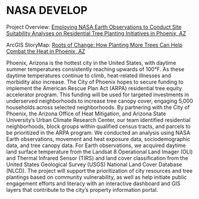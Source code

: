 # NASA DEVELOP

Project Overview: [Employing NASA Earth Observations to Conduct Site Suitability Analyses on Residential Tree Planting Initiatives in Phoenix, AZ](https://appliedsciences.nasa.gov/what-we-do/projects/employing-nasa-earth-observations-conduct-site-suitability-analyses-residential)

ArcGIS StoryMap: [Roots of Change: How Planting More Trees Can Help Combat the Heat in Phoenix, AZ](https://storymaps.arcgis.com/stories/1aba4fbe760c4b29b703655c6a61f4c8)


Phoenix, Arizona is the hottest city in the United States, with daytime summer temperatures consistently reaching upwards of 100°F. As these daytime temperatures continue to climb, heat-related illnesses and morbidity also increase. The City of Phoenix hopes to secure funding to implement the American Rescue Plan Act (ARPA) residential tree equity accelerator program. This funding will be used for targeted investments in underserved neighborhoods to increase tree canopy cover, engaging 5,000 households across selected neighborhoods. By partnering with the City of Phoenix, the Arizona Office of Heat Mitigation, and Arizona State University’s Urban Climate Research Center, our team identified residential neighborhoods, block groups within qualified census tracts, and parcels to be prioritized in the ARPA program. We conducted an analysis using NASA Earth observations, movement and heat exposure data, sociodemographic data, and tree canopy data. For Earth observations, we acquired daytime land surface temperature from the Landsat 8 Operational Land Imager (OLI) and Thermal Infrared Sensor (TIRS) and land cover classification from the United States Geological Survey (USGS) National Land Cover Database (NLCD). The project will support the prioritization of city resources and tree plantings based on community vulnerability, as well as help initiate public engagement efforts and literacy with an interactive dashboard and GIS layers that contribute to the city’s property information portal.

